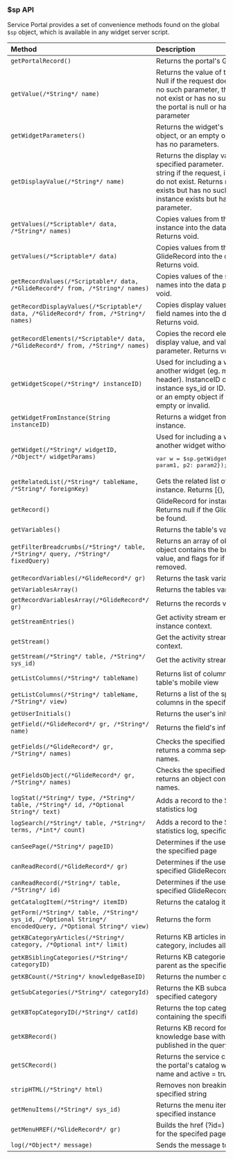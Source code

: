 ### $sp API
Service Portal provides a set of convenience methods found on the global `$sp` object, which is available in any widget server script.

| Method | Description |
| :------ | :----------- |
| `getPortalRecord()`   | Returns the portal's GlideRecord |
| `getValue(/*String*/ name)` | Returns the value of the specified field. Null if the request does not exist or has no such parameter, the instance does not exist or has no such parameter, or the portal is null or has no such parameter |
|`getWidgetParameters()`|Returns the widget's parameters in an object, or an empty object if the widget has no parameters.|
|`getDisplayValue(/*String*/ name)`|Returns the display value of the specified parameter. Returns an empty string if the request, instance, and portal do not exist. Returns null if the request exists but has no such parameter, or the instance exists but has no such parameter.|
|`getValues(/*Scriptable*/ data, /*String*/ names)`|Copies values from the request or instance into the data parameter. Returns void.|
|`getValues(/*Scriptable*/ data)`|Copies values from the instance GlideRecord into the data parameter. Returns void.|
|`getRecordValues(/*Scriptable*/ data, /*GlideRecord*/ from, /*String*/ names)`|Copies values of the specified field names into the data parameter. Returns void.|
|`getRecordDisplayValues(/*Scriptable*/ data, /*GlideRecord*/ from, /*String*/ names)`|Copies display values of the specified field names into the data parameter. Returns void.|
|`getRecordElements(/*Scriptable*/ data, /*GlideRecord*/ from, /*String*/ names)`|Copies the record element's name, display value, and value into the data parameter. Returns void.|
|`getWidgetScope(/*String*/ instanceID)`| Used for including a widget inside another widget (eg. menu inside header). InstanceID can be a widget instance sys_id or ID. Returns a widget, or an empty object if the instanceID is empty or invalid.|
|`getWidgetFromInstance(String instanceID)`|Returns a widget from the specified instance.|
|`getWidget(/*String*/ widgetID, /*Object*/ widgetParams)`|Used for including a widget inside another widget without a instance.<pre>var w = $sp.getWidget('widget_id', {p1: param1, p2: param2});</pre>|
|`getRelatedList(/*String*/ tableName, /*String*/ foreignKey)`|Gets the related list of data for a instance. Returns [{}, {}, ...]|
|`getRecord()`|GlideRecord for instance / input parms. Returns null if the GlideRecord cannot be found.|
|`getVariables()`|Returns the table's variables.|
|`getFilterBreadcrumbs(/*String*/ table, /*String*/ query, /*String*/ fixedQuery)`|Returns an array of objects where each object contains the breadcrumb label, value, and flags for if fixed and if removed.|
|`getRecordVariables(/*GlideRecord*/ gr)`|Returns the task variables.| 
|`getVariablesArray()`|Returns the tables variables.|
|`getRecordVariablesArray(/*GlideRecord*/ gr)`|Returns the records variables|
|`getStreamEntries()`|Get activity stream entries by the instance context.|
|`getStream()`|Get the activity stream by the instance context.|
|`getStream(/*String*/ table, /*String*/ sys_id)`|Get the activity stream for a record.|
|`getListColumns(/*String*/ tableName)`|Returns list of columns for the specified table's mobile view|
|`getListColumns(/*String*/ tableName, /*String*/ view)`|Returns a list of the specified table's columns in the specified view|
|`getUserInitials()`|Returns the user's initials as a string|
|`getField(/*GlideRecord*/ gr, /*String*/ name)`|Returns the field's information|
|`getFields(/*GlideRecord*/ gr, /*String*/ names)`|Checks the specified field names, and returns a comma seperated list of valid names.|
|`getFieldsObject(/*GlideRecord*/ gr, /*String*/ names)`|Checks the specified field names, and returns an object containing the valid names.|
|`logStat(/*String*/ type, /*String*/ table, /*String*/ id, /*Optional String*/ text)`|Adds a record to the Service Portal statistics log|
|`logSearch(/*String*/ table, /*String*/ terms, /*int*/ count)`|Adds a record to the Service Portal statistics log, specifically for a search|
|`canSeePage(/*String*/ pageID)`|Determines if the user is allowed to see the specified page|
|`canReadRecord(/*GlideRecord*/ gr)`|Determines if the user can read the specified GlideRecord|
|`canReadRecord(/*String*/ table, /*String*/ id)`|Determines if the user can read the specified GlideRecord|
|`getCatalogItem(/*String*/ itemID)`|Returns the catalog item|
|`getForm(/*String*/ table, /*String*/ sys_id, /*Optional String*/ encodedQuery, /*Optional String*/ view)`|Returns the form|
|`getKBCategoryArticles(/*String*/ category, /*Optional int*/ limit)`|Returns KB articles in the specified category, includes all subcategories.|
|`getKBSiblingCategories(/*String*/ categoryID)`| Returns KB categories with the same parent as the specified category.|
|`getKBCount(/*String*/ knowledgeBaseID)`|Returns the number of KB articles|
|`getSubCategories(/*String*/ categoryId)`|Returns the KB subcategories of the specified category|
|`getKBTopCategoryID(/*String*/ catId)`|Returns the top category in the hierarch containing the specified category.|
|`getKBRecord()`|Returns KB record for the portal's knowledge base with workflow_state = published in the query|
|`getSCRecord()`|Returns the service catalog record for the portal's catalog with proper class name and active = true in the query|
|`stripHTML(/*String*/ html)`|Removes non breaking spaces from the specified string|
|`getMenuItems(/*String*/ sys_id)`|Returns the menu items for the specified instance|
|`getMenuHREF(/*GlideRecord*/ gr)`|Builds the href (?id=) portion of the URL for the specifed page|
|`log(/*Object*/ message)`|Sends the message to the console log|
